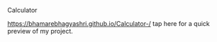 Calculator

 https://bhamarebhagyashri.github.io/Calculator-/  tap here for a quick preview of my project.
